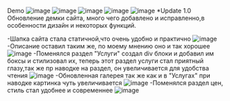   Demo
![image](https://github.com/user-attachments/assets/9cece8ab-0e5d-4e8d-bb66-d08419f56ad8)
![image](https://github.com/user-attachments/assets/719db668-d5f3-45f5-a6d0-692fca2785e1)
![image](https://github.com/user-attachments/assets/71a1713d-80d3-4920-a51c-6714eb9aa097)
![image](https://github.com/user-attachments/assets/12c608cb-da07-427b-841b-28e47e51c909)
![image](https://github.com/user-attachments/assets/f2834201-4731-43e4-b0b5-2f5f36ed7a1e)
  *Update 1.0
Обновление демки сайта, много чего добавлено и исправленно,в особенности дизайн и некоторых функций.

-Шапка сайта стала статичной,что очень удобно и практично
![image](https://github.com/user-attachments/assets/04c87a25-d543-4db4-ba05-38c55b28a12c)
-Описание оставил таким же, по моему мнению оно и так хорошее
![image](https://github.com/user-attachments/assets/b6ec3af1-e313-42d9-a645-180a908a07a7)
-Поменялся раздел "Услуги" создал div блоки и добавил им боксы и стилизовал их, теперь этот раздел услуги стал приятный глазу,так же пр наводке на раздел, он увеличивается для удобства чтения
![image](https://github.com/user-attachments/assets/44217831-e7e8-4d8a-b8d6-4dc6cf464753)
-Обновленная галерея так же как и в "Услугах" при наводке картинка чуть увеличивается
![image](https://github.com/user-attachments/assets/5be0aee6-7544-45c9-a9ba-30ddf9308398)
-Поменялся раздел цен, стиль стал удобнее и современнее
![image](https://github.com/user-attachments/assets/ce7829d5-f943-4df4-9464-5962e195a85b)

